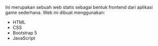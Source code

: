 Ini merupakan sebuah web statis sebagai bentuk frontend dari aplikasi game sederhana. Web ini dibuat menggunakan:
- HTML
- CSS
- Bootstrap 5
- JavaScript
